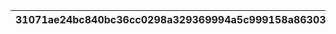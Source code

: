 |31071ae24bc840bc36cc0298a329369994a5c999158a8630350453dedc885d49|dacba7c41a8beeb4c5a7a7c8921a9f6dd43a40dd8b0b32fc1731de69aa812e0f|00a612257938968b68c4a0ee65555245ced5c37eb6ace5daf4f448828a2fc007|8ad882bb762fc2d0d081ca4e2e536aad5f7bcd3fb972644753247014b6cdbf15|6a3fa17e3188f825da3165cfaf8b370e4b9fb4340aff6aaf9ff5a1a5630dcb63|5c0a513c3c17a63503cd36984924a7704dd449548d433c10b7fc1957d289b9c6|f7153457cb9327adc1029d5b5bdb2cd46134d2c1aae71cbd89f07b7a18684073|0790d0c96d300397f2bc06bcd4f65cd88da57e639fdf3c7e7af64a8f1bdec3b7|52dbbdef3e23731ea74b0e4efd696c4e5c53fb43edca1fff99b27251bbe1d26d|4b86572ae053f2f697eda20821c4eb6f24ade59b9a6bedfdb8f532fdf28a1233|5d67e2ed527072fda3d97e9fb2d2efbd50028c6ab40eefae5a2e53c8b38930f9|4af0676f0c9d2918346eab98c61349df8cc6b1f9c08ff26bacfe8284e22de5de|c00ffa7f6c22e94cee5a8ff825ba0c803d418ea313bae1fcbb62a1801b27161e|71b1a023ddabc787e8c5111e8bf8f72357759bc9689787ee6b138c44db978594|
| --- | --- | --- | --- | --- | --- | --- | --- | --- | --- | --- | --- | --- | --- |